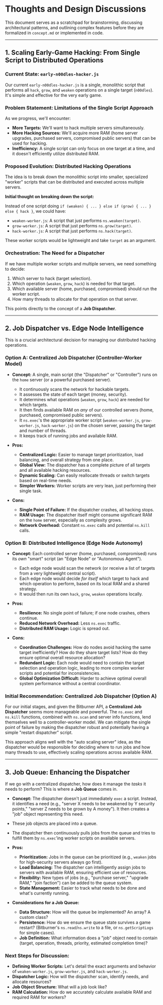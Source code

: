 # Thoughts and Design Discussions

This document serves as a scratchpad for brainstorming, discussing architectural patterns, and outlining complex features before they are formalized in `concept.md` or implemented in code.

---

## 1. Scaling Early-Game Hacking: From Single Script to Distributed Operations

### Current State: `early-n00dles-hacker.js`
Our current `early-n00dles-hacker.js` is a single, monolithic script that performs all `hack`, `grow`, and `weaken` operations on a single target (`n00dles`). It's simple and effective for the very early game.

### Problem Statement: Limitations of the Single Script Approach
As we progress, we'll encounter:
*   **More Targets:** We'll want to hack multiple servers simultaneously.
*   **More Hacking Sources:** We'll acquire more RAM (home server upgrades, purchased servers, compromised public servers) that can be used for hacking.
*   **Inefficiency:** A single script can only focus on one target at a time, and it doesn't efficiently utilize distributed RAM.

### Proposed Evolution: Distributed Hacking Operations

The idea is to break down the monolithic script into smaller, specialized "worker" scripts that can be distributed and executed across multiple servers.

**Initial thought on breaking down the script:**

Instead of one script doing `if (weaken) { ... } else if (grow) { ... } else { hack }`, we could have:
*   `weaken-worker.js`: A script that just performs `ns.weaken(target)`.
*   `grow-worker.js`: A script that just performs `ns.grow(target)`.
*   `hack-worker.js`: A script that just performs `ns.hack(target)`.

These worker scripts would be lightweight and take `target` as an argument.

### Orchestration: The Need for a Dispatcher

If we have multiple worker scripts and multiple servers, we need something to decide:
1.  Which server to hack (target selection).
2.  Which operation (`weaken`, `grow`, `hack`) is needed for that target.
3.  Which available server (home, purchased, compromised) should run the worker script.
4.  How many threads to allocate for that operation on that server.

This points directly to the concept of a **Job Dispatcher**.

---

## 2. Job Dispatcher vs. Edge Node Intelligence

This is a crucial architectural decision for managing our distributed hacking operations.

### Option A: Centralized Job Dispatcher (Controller-Worker Model)

*   **Concept:** A single, main script (the "Dispatcher" or "Controller") runs on the `home` server (or a powerful purchased server).
    *   It continuously scans the network for hackable targets.
    *   It assesses the state of each target (money, security).
    *   It determines what operations (`weaken`, `grow`, `hack`) are needed for which targets.
    *   It then finds available RAM on *any* of our controlled servers (home, purchased, compromised public servers).
    *   It `ns.exec`'s the appropriate worker script (`weaken-worker.js`, `grow-worker.js`, `hack-worker.js`) on the chosen server, passing the target and number of threads.
    *   It keeps track of running jobs and available RAM.

*   **Pros:**
    *   **Centralized Logic:** Easier to manage target prioritization, load balancing, and overall strategy from one place.
    *   **Global View:** The dispatcher has a complete picture of all targets and all available hacking resources.
    *   **Dynamic Scaling:** Can easily reallocate threads or switch targets based on real-time needs.
    *   **Simpler Workers:** Worker scripts are very lean, just performing their single task.

*   **Cons:**
    *   **Single Point of Failure:** If the dispatcher crashes, all hacking stops.
    *   **RAM Usage:** The dispatcher itself might consume significant RAM on the `home` server, especially as complexity grows.
    *   **Network Overhead:** Constant `ns.exec` calls and potential `ns.kill` calls.

### Option B: Distributed Intelligence (Edge Node Autonomy)

*   **Concept:** Each controlled server (home, purchased, compromised) runs its *own* "smart" script (an "Edge Node" or "Autonomous Agent").
    *   Each edge node would scan the network (or receive a list of targets from a very lightweight central script).
    *   Each edge node would decide *for itself* which target to hack and which operation to perform, based on its local RAM and a shared strategy.
    *   It would then run its own `hack`, `grow`, `weaken` operations locally.

*   **Pros:**
    *   **Resilience:** No single point of failure; if one node crashes, others continue.
    *   **Reduced Network Overhead:** Less `ns.exec` traffic.
    *   **Distributed RAM Usage:** Logic is spread out.

*   **Cons:**
    *   **Coordination Challenges:** How do nodes avoid hacking the same target inefficiently? How do they share target lists? How do they ensure optimal overall resource allocation?
    *   **Redundant Logic:** Each node would need to contain the target selection and operation logic, leading to more complex worker scripts and potential for inconsistencies.
    *   **Global Optimization Difficult:** Harder to achieve optimal overall system performance without a central coordinator.

### Initial Recommendation: Centralized Job Dispatcher (Option A)

For our initial stages, and given the Bitburner API, a **Centralized Job Dispatcher** seems more manageable and powerful. The `ns.exec` and `ns.kill` functions, combined with `ns.scan` and server info functions, lend themselves well to a controller-worker model. We can mitigate the single point of failure by making the dispatcher robust and potentially having a simple "restart dispatcher" script.

This approach aligns well with the "auto scaling server" idea, as the dispatcher would be responsible for deciding where to run jobs and how many threads to use, effectively scaling operations across available RAM.

---

## 3. Job Queue: Enhancing the Dispatcher

If we go with a centralized dispatcher, how does it manage the *tasks* it needs to perform? This is where a **Job Queue** comes in.

*   **Concept:** The dispatcher doesn't just immediately `exec` a script. Instead, it identifies a need (e.g., "server X needs to be weakened by Y security points," "server Z needs to be grown by A money"). It then creates a "job" object representing this need.
*   These job objects are placed into a queue.
*   The dispatcher then continuously pulls jobs from the queue and tries to fulfill them by `ns.exec`'ing worker scripts on available servers.

*   **Pros:**
    *   **Prioritization:** Jobs in the queue can be prioritized (e.g., `weaken` jobs for high-security servers always go first).
    *   **Load Balancing:** The dispatcher can intelligently assign jobs to servers with available RAM, ensuring efficient use of resources.
    *   **Flexibility:** New types of jobs (e.g., "purchase server," "upgrade RAM," "join faction") can be added to the queue system.
    *   **State Management:** Easier to track what needs to be done and what's currently running.

*   **Considerations for a Job Queue:**
    *   **Data Structure:** How will the queue be implemented? An array? A custom class?
    *   **Persistence:** How do we ensure the queue state survives a game restart? (Bitburner's `ns.read`/`ns.write` to a file, or `ns.getScriptLogs` for simple cases).
    *   **Job Definition:** What information does a "job" object need to contain (target, operation, threads, priority, estimated completion time)?

### Next Steps for Discussion:

*   **Defining Worker Scripts:** Let's detail the exact arguments and behavior of `weaken-worker.js`, `grow-worker.js`, and `hack-worker.js`.
*   **Dispatcher Logic:** How will the dispatcher scan, identify needs, and allocate resources?
*   **Job Object Structure:** What will a job look like?
*   **RAM Calculation:** How do we accurately calculate available RAM and required RAM for workers?

